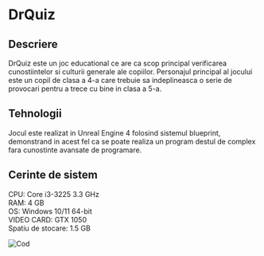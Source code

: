 # DrQuiz #

## Descriere ##

 DrQuiz este un joc educational ce are ca scop principal verificarea cunostiintelor si culturii generale ale copiilor.
 Personajul principal al jocului este un copil de clasa a 4-a care trebuie sa indeplineasca o serie de provocari pentru a trece cu bine in clasa a 5-a. 

## Tehnologii ##

Jocul este realizat in Unreal Engine 4 folosind sistemul blueprint, demonstrand in acest fel ca se poate realiza un program destul de complex fara cunostinte avansate de programare.


## Cerinte de sistem ##

CPU: Core i3-3225 3.3 GHz  
RAM: 4 GB  
OS: Windows 10/11 64-bit  
VIDEO CARD: GTX 1050  
Spatiu de stocare: 1.5 GB  

![Cod]()
